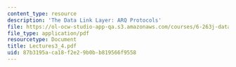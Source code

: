 ```yaml
---
content_type: resource
description: 'The Data Link Layer: ARQ Protocols'
file: https://ol-ocw-studio-app-qa.s3.amazonaws.com/courses/6-263j-data-communication-networks-fall-2002/87b3195aca18f2e29b0bb819566f9558_Lectures3_4.pdf
file_type: application/pdf
resourcetype: Document
title: Lectures3_4.pdf
uid: 87b3195a-ca18-f2e2-9b0b-b819566f9558
---
```

